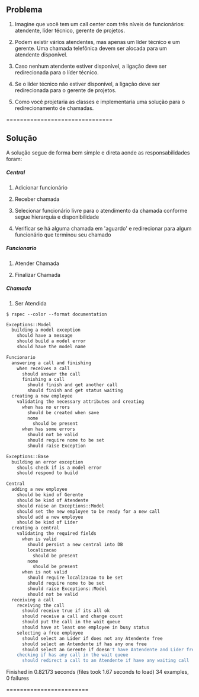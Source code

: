 ## Problema

1. Imagine que você tem um call center com três níveis de funcionários: atendente, líder técnico, gerente de projetos. 

2. Podem existir vários atendentes, mas apenas um líder técnico e um gerente. Uma chamada telefônica devem ser alocada para um atendente disponível.

3. Caso nenhum atendente estiver disponível, a ligação deve ser redirecionada para o líder técnico. 

4. Se o líder técnico não estiver disponível, a ligação deve ser redirecionada para o gerente de projetos. 

5. Como você projetaria as classes e implementaria uma solução para o redirecionamento de chamadas.

===============================

## Solução

A solução segue de forma bem simple e direta aonde as responsabilidades foram:

##### Central

1. Adicionar funcionário

2. Receber chamada

3. Selecionar funcionário livre para o atendimento da chamada conforme segue hierarquia e disponibilidade

4. Verificar se há alguma chamada em 'aguardo' e redirecionar para algum funcionário que terminou seu chamado

##### Funcionario

1. Atender Chamada

2. Finalizar Chamada

##### Chamada

1. Ser Atendida

```$ rspec --color --format documentation ```
``` bash
Exceptions::Model
  building a model exception
    should have a message
    should build a model error
    should have the model name

Funcionario
  answering a call and finishing
    when receives a call
      should answer the call
      finishing a call
        should finish and get another call
        should finish and get status waiting
  creating a new employee
    validating the necessary attributes and creating
      when has no errors
        should be created when save
        nome
          should be present
      when has some errors
        should not be valid
        should require nome to be set
        should raise Exception

Exceptions::Base
  building an error exception
    shouls check if is a model error
    should respond to build

Central
  adding a new employee
    should be kind of Gerente
    should be kind of Atendente
    should raise an Exceptions::Model
    should set the new employee to be ready for a new call
    should add a new employee
    should be kind of Lider
  creating a central
    validating the required fields
      when is valid
        should persist a new central into DB
        localizacao
          should be present
        nome
          should be present
      when is not valid
        should require localizacao to be set
        should require nome to be set
        should raise Exceptions::Model
        should not be valid
  receiving a call
    receiving the call
      should receive true if its all ok
      should receive a call and change count
      should put the call in the wait queue
      should have at least one employee in busy status
    selecting a free employee
      should select an Lider if does not any Atendente free
      should select an Antendente if has any one free
      should select an Gerente if doesn't have Antendente and Lider free
    checking if has any call in the wait queue
      should redirect a call to an Atendente if have any waiting call
```

Finished in 0.82173 seconds (files took 1.67 seconds to load)
34 examples, 0 failures

========================